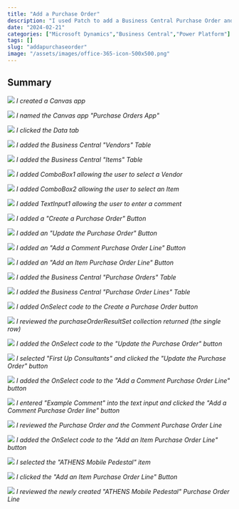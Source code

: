 ```yaml
---
title: "Add a Purchase Order"
description: "I used Patch to add a Business Central Purchase Order and to add Purchase Order Lines"
date: "2024-02-21"
categories: ["Microsoft Dynamics","Business Central","Power Platform"]
tags: []
slug: "addapurchaseorder"
image: "/assets/images/office-365-icon-500x500.png"
---
```


## Summary

![](/assets/images/addapurchaseorder/screenshot-2024-02-21-at-8.20.01-pm-1836x642.png)
*I created a Canvas app*

![](/assets/images/addapurchaseorder/screenshot-2024-02-21-at-8.20.16-pm-1836x839.png)
*I named the Canvas app "Purchase Orders App"*

![](/assets/images/addapurchaseorder/screenshot-2024-02-21-at-8.20.32-pm-1836x646.png)
*I clicked the Data tab*

![](/assets/images/addapurchaseorder/screenshot-2024-02-21-at-8.21.02-pm-1836x797.png)
*I added the Business Central "Vendors" Table*

![](/assets/images/addapurchaseorder/screenshot-2024-02-21-at-8.21.25-pm-1836x704.png)
*I added the Business Central "Items" Table*

![](/assets/images/addapurchaseorder/screenshot-2024-02-21-at-8.22.09-pm-1836x786.png)
*I added ComboBox1 allowing the user to select a Vendor*

![](/assets/images/addapurchaseorder/screenshot-2024-02-21-at-8.22.37-pm-1836x812.png)
*I added ComboBox2 allowing the user to select an Item*

![](/assets/images/addapurchaseorder/screenshot-2024-02-21-at-8.24.10-pm-1836x576.png)
*I added TextInput1 allowing the user to enter a comment*

![](/assets/images/addapurchaseorder/screenshot-2024-02-21-at-8.24.48-pm-1836x588.png)
*I added a "Create a Purchase Order" Button*

![](/assets/images/addapurchaseorder/screenshot-2024-02-21-at-8.25.29-pm-1836x506.png)
*I added an "Update the Purchase Order" Button*

![](/assets/images/addapurchaseorder/screenshot-2024-02-21-at-8.26.13-pm-1836x542.png)
*I added an "Add a Comment Purchase Order Line" Button*

![](/assets/images/addapurchaseorder/screenshot-2024-02-21-at-8.26.57-pm-1836x541.png)
*I added an "Add an Item Purchase Order Line" Button*

![](/assets/images/addapurchaseorder/screenshot-2024-02-21-at-8.31.13-pm-1836x787.png)
*I added the Business Central "Purchase Orders" Table*

![](/assets/images/addapurchaseorder/screenshot-2024-02-21-at-8.31.27-pm-1836x702.png)
*I added the Business Central "Purchase Order Lines" Table*

![](/assets/images/addapurchaseorder/screenshot-2024-02-21-at-8.42.25-pm-1836x606.png)
*I added OnSelect code to the Create a Purchase Order button*

![](/assets/images/addapurchaseorder/screenshot-2024-02-21-at-8.44.22-pm-1836x586.png)
*I reviewed the purchaseOrderResultSet collection returned (the single row)*

![](/assets/images/addapurchaseorder/screenshot-2024-02-21-at-8.46.35-pm-1836x623.png)
*I added the OnSelect code to the "Update the Purchase Order" button*

![](/assets/images/addapurchaseorder/screenshot-2024-02-21-at-8.46.49-pm-1836x503.png)
*I selected "First Up Consultants" and clicked the "Update the Purchase Order" button*

![](/assets/images/addapurchaseorder/screenshot-2024-02-21-at-8.49.22-pm-1836x547.png)
*I added the OnSelect code to the "Add a Comment Purchase Order Line" button*

![](/assets/images/addapurchaseorder/screenshot-2024-02-21-at-8.49.41-pm-1836x502.png)
*I entered "Example Comment" into the text input and clicked the "Add a Comment Purchase Order line" button*

![](/assets/images/addapurchaseorder/screenshot-2024-02-21-at-8.50.19-pm-1836x684.png)
*I reviewed the Purchase Order and the Comment Purchase Order Line*

![](/assets/images/addapurchaseorder/screenshot-2024-02-21-at-8.51.50-pm-1836x568.png)
*I added the OnSelect code to the "Add an Item Purchase Order Line" button*

![](/assets/images/addapurchaseorder/screenshot-2024-02-21-at-8.52.01-pm-1836x687.png)
*I selected the "ATHENS Mobile Pedestal" item*

![](/assets/images/addapurchaseorder/screenshot-2024-02-21-at-8.52.10-pm-1836x511.png)
*I clicked the "Add an Item Purchase Order Line" Button*

![](/assets/images/addapurchaseorder/screenshot-2024-02-21-at-8.52.43-pm-1836x733.png)
*I reviewed the newly created "ATHENS Mobile Pedestal" Purchase Order Line*